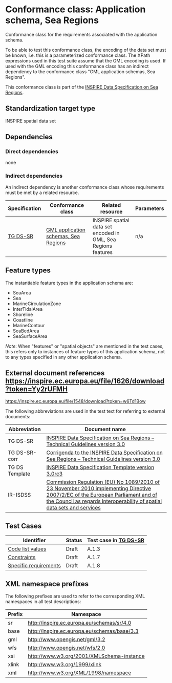 # Conformance class: Application schema, Sea Regions

Conformance class for the requirements associated with the application schema. 

To be able to test this conformance class, the encoding of the data set must be known, i.e. this is a parameterized conformance class. The XPath expressions used in this test suite assume that the GML encoding is used. If used with the GML encoding this conformance class has an indirect dependency to the conformance class "GML application schemas, Sea Regions".

This conformance class is part of the [INSPIRE Data Specification on Sea Regions](../README.md).

## Standardization target type

INSPIRE spatial data set

## Dependencies

### Direct dependencies

none

### Indirect dependencies

An indirect dependency is another conformance class whose requirements must be met by a related resource.

| Specification | Conformance class | Related resource | Parameters |
| ------------- | ----------------- | ---------------- | ---------- |
| [TG DS-SR](./README.md#ref_TG_DS_SR) | [GML application schemas, Sea Regions](../sr-gml/README.md) | INSPIRE spatial data set encoded in GML, Sea Regions features | n/a |
 
## Feature types <a name="feature-types"></a>

The instantiable feature types in the application schema are:

* SeaArea
* Sea
* MarineCirculationZone
* InterTidalArea
* Shoreline
* Coastline
* MarineContour
* SeaBedArea
* SeaSurfaceArea

*Note*: When "features" or "spatial objects" are mentioned in the test cases, this refers only to instances of feature types of this application schema, not to any types specified in any other application schema.

## External document references https://inspire.ec.europa.eu/file/1626/download?token=Yy2rUFMH
https://inspire.ec.europa.eu/file/1548/download?token=w6Td1Bow

The following abbreviations are used in the test text for referring to external documents:

Abbreviation                     | Document name
-------------------------------- | --------------------------------------------------
TG DS-SR <a name="ref_TG_DS_SR"></a>   | [INSPIRE Data Specification on Sea Regions – Technical Guidelines version 3.0](http://inspire.ec.europa.eu/documents/Data_Specifications/INSPIRE_DataSpecification_SR_v3.0.pdf)
TG DS-SR-corr <a name="ref_TG_DS_SR_corr"></a>   | [Corrigenda to the INSPIRE Data Specification on Sea Regions – Technical Guidelines version 3.0](https://inspire.ec.europa.eu/file/1626/download?token=Yy2rUFMH)
TG DS Template <a name="ref_TG_DS_tmpl"></a>   | [INSPIRE Data Specification Template version 3.0rc3](http://inspire.jrc.ec.europa.eu/documents/Data_Specifications/INSPIRE_DataSpecification_Template_v3.0rc3.pdf)
IR-ISDSS <a name="ref_IR-ISDSS"></a>   | [Commission Regulation (EU) No 1089/2010 of 23 November 2010 implementing Directive 2007/2/EC of the European Parliament and of the Council as regards interoperability of spatial data sets and services](https://eur-lex.europa.eu/eli/reg/2010/1089/2014-12-31)

## Test Cases

| Identifier                                                        | Status   | Test case in [TG DS-SR](#ref_TG_DS_SR)  |
| ----------------------------------------------------------------- | -------- | ------------ |
| [Code list values](./code-list-values.md)  | Draft  | A.1.3  |
| [Constraints](./constraints.md)  | Draft  | A.1.7  |
| [Specific requirements](./specific-req.md)  | Draft  | A.1.8  |


## XML namespace prefixes <a name="namespaces"></a>

The following prefixes are used to refer to the corresponding XML namespaces in all test descriptions:

Prefix         | Namespace
-------------- | -------------------------------------------------
sr      	   | http://inspire.ec.europa.eu/schemas/sr/4.0
base           | http://inspire.ec.europa.eu/schemas/base/3.3
gml            | http://www.opengis.net/gml/3.2
wfs            | http://www.opengis.net/wfs/2.0
xsi            | http://www.w3.org/2001/XMLSchema-instance
xlink          | http://www.w3.org/1999/xlink
xml            | http://www.w3.org/XML/1998/namespace
